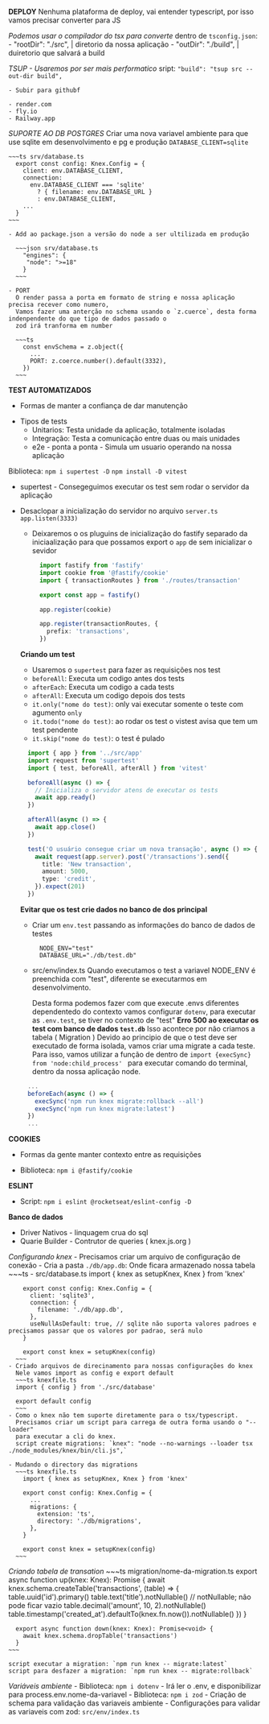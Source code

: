 **DEPLOY**
  Nenhuma plataforma de deploy, vai entender typescript,  por isso 
  vamos precisar converter para JS

  *Podemos usar o compilador do tsx para converte*
    dentro de `tsconfig.json`:
      - "rootDir": "./src", | diretorio da nossa aplicação 
      - "outDir": "./build", | duiretorio que salvará a build

  *TSUP - Usaremos por ser mais performatico*
    sript: `"build": "tsup src --out-dir build",`

    - Subir para githubf

    - render.com
    - fly.io
    - Railway.app

  *SUPORTE AO DB POSTGRES*
    Criar uma nova variavel ambiente para que use sqlite em desenvolvimento e pg e produção
    `DATABASE_CLIENT=sqlite`

    ~~~ts srv/database.ts
      export const config: Knex.Config = {
        client: env.DATABASE_CLIENT,
        connection:
          env.DATABASE_CLIENT === 'sqlite'
            ? { filename: env.DATABASE_URL }
            : env.DATABASE_CLIENT,
        ...
      }
    ~~~

    - Add ao package.json a versão do node a ser ultilizada em produção

      ~~~json srv/database.ts
        "engines": {
         "node": ">=18"
        }
      ~~~
    
    - PORT
      O render passa a porta em formato de string e nossa aplicação precisa recever como numero,
      Vamos fazer uma anterção no schema usando o `z.cuerce`, desta forma indenpendente do que tipo de dados passado o 
      zod irá tranforma em number

      ~~~ts
        const envSchema = z.object({
          ...
          PORT: z.coerce.number().default(3332),
        })
      ~~~

  

**TEST AUTOMATIZADOS**
  - Formas de manter a confiança de dar manutenção

  * Tipos de tests
    - Unitarios: Testa unidade da aplicação, totalmente isoladas 
    - Integração: Testa a comunicação entre duas ou mais unidades
    - e2e - ponta a ponta - Simula um usuario operando na nossa aplicação

  Biblioteca: `npm i supertest -D` `npm install -D vitest`
  - supertest - Consegeguimos executar os test sem rodar o servidor da aplicação
  - Desaclopar a inicialização do servidor no arquivo `server.ts`
    `app.listen(3333)`
    - Deixaremos o os pluguins de inicialização do fastify separado da iniciaalização para que
      possamos export o `app` de sem inicializar o sevidor
      ~~~ts app.ts
        import fastify from 'fastify'
        import cookie from '@fastify/cookie'
        import { transactionRoutes } from './routes/transaction'

        export const app = fastify()

        app.register(cookie)

        app.register(transactionRoutes, {
          prefix: 'transactions',
        })
      ~~~
    **Criando um test**
      - Usaremos o `supertest` para fazer as requisições nos test
      - `beforeAll`: Executa um codigo antes dos tests
      - `afterEach`: Executa um codigo a cada tests
      - `afterAll`: Executa um codigo depois dos tests
      - `it.only("nome do test)`: only vai executar somente o teste com agumento `only`
      - `it.todo("nome do test)`: ao rodar os test o vistest avisa que tem um test pendente
      - `it.skip("nome do test)`: o test é pulado

      ~~~ts .test/examples.spec.ts
        import { app } from '../src/app'
        import request from 'supertest'
        import { test, beforeAll, afterAll } from 'vitest'

        beforeAll(async () => {
          // Inicializa o servidor atens de executar os tests
          await app.ready()
        })

        afterAll(async () => {
          await app.close()
        })

        test('O usuário consegue criar um nova transação', async () => {
          await request(app.server).post('/transactions').send({
            title: 'New transaction',
            amount: 5000,
            type: 'credit',
          }).expect(201)
        })
      ~~~

    **Evitar que os test crie dados no banco de dos principal**
      - Criar um `env.test`
        passando as informações do banco de dados de testes
        ~~~env 
          NODE_ENV="test"
          DATABASE_URL="./db/test.db"
        ~~~
      - src/env/index.ts
        Quando executamos o test a variavel NODE_ENV é preenchida com "test",
        diferente se executarmos em desenvolvimento.

        Desta forma podemos fazer com que execute .envs diferentes dependentedo do contexto
        vamos configurar `dotenv`, para executar as `.env.test`, se tiver no contexto de "test" 
    **Erro 500 ao executar os test com banco de dados `test.db`**
      Isso acontece por não criamos a tabela ( Migration )
      Devido ao principio de que o test deve ser executado de forma isolada,
      vamos criar uma migrate a cada teste. 
      Para isso, vamos utilizar a função de dentro de `import {execSync} from 'node:child_process' ` para executar comando do
      terminal, dentro da nossa aplicação node.
      ~~~ts transaction.spec.ts
        ...
        beforeEach(async () => {
          execSync('npm run knex migrate:rollback --all')
          execSync('npm run knex migrate:latest')
        })
        ...
      ~~~



**COOKIES**
  * Formas da gente manter contexto entre as requisições
  - Biblioteca: `npm i @fastify/cookie`

**ESLINT**
  * Script: `npm i eslint @rocketseat/eslint-config -D`

**Banco de dados** 
  - Driver Nativos - linquagem crua do sql
  - Quarie Builder - Contrutor de queries ( knex.js.org )

  *Configurando knex*
    - Precisamos criar um arquivo de configuração de conexão
    - Cria a pasta `./db/app.db`: Onde ficara armazenado nossa tabela
      ~~~ts - src/database.ts
        import { knex as setupKnex, Knex } from 'knex'

        export const config: Knex.Config = {
          client: 'sqlite3',
          connection: {
            filename: './db/app.db',
          },
          useNullAsDefault: true, // sqlite não suporta valores padroes e precisamos passar que os valores por padrao, será nulo
        }

        export const knex = setupKnex(config)
      ~~~
    - Criado arquivos de direcinamento para nossas configurações do knex
      Nele vamos import as config e export default
      ~~~ts knexfile.ts
      import { config } from './src/database'

      export default config
      ~~~
    - Como o knex não tem suporte diretamente para o tsx/typescript.
      Precisamos criar um script para carrega de outra forma usando o "--loader"
      para executar a cli do knex.
      script create migrations: `knex": "node --no-warnings --loader tsx ./node_modules/knex/bin/cli.js",` 
    
    - Mudando o directory das migrations 
      ~~~ts knexfile.ts
        import { knex as setupKnex, Knex } from 'knex'

        export const config: Knex.Config = {
          ...
          migrations: {
            extension: 'ts',
            directory: './db/migrations',
          },
        }

        export const knex = setupKnex(config)
      ~~~

  *Criando tabela de transation*
    ~~~ts migration/nome-da-migration.ts
      export async function up(knex: Knex): Promise<void> {
        await knex.schema.createTable('transactions', (table) => {
          table.uuid('id').primary()
          table.text('title').notNullable() // notNullable; não pode ficar vazio
          table.decimal('amount', 10, 2).notNullable()
          table.timestamp('created_at').defaultTo(knex.fn.now()).notNullable()
        })
      }

      export async function down(knex: Knex): Promise<void> {
        await knex.schema.dropTable('transactions')
      }
    ~~~

    script executar a migration: `npm run knex -- migrate:latest`
    script para desfazer a migration: `npm run knex -- migrate:rollback`
  
  *Variáveis ambiente*
    - Biblioteca: `npm i dotenv`
      - Irá ler o .env, e disponibilizar para process.env.nome-da-variavel
    - Biblioteca: `npm i zod`
      - Criação de schema para validação das variaveis ambiente 
    - Configurações para validar as variaveis com zod: `src/env/index.ts`



